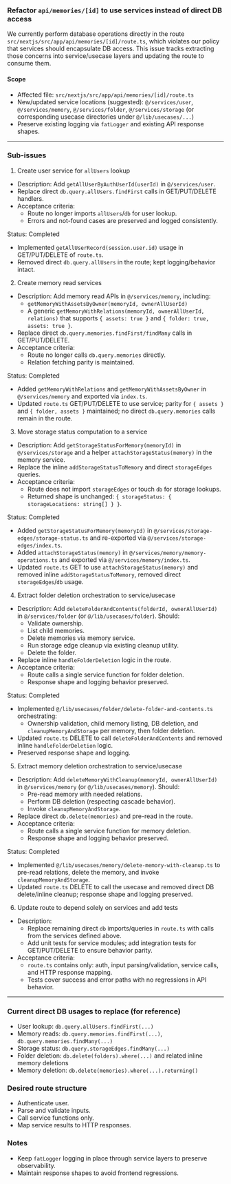 ### Refactor `api/memories/[id]` to use services instead of direct DB access

We currently perform database operations directly in the route `src/nextjs/src/app/api/memories/[id]/route.ts`, which violates our policy that services should encapsulate DB access. This issue tracks extracting those concerns into service/usecase layers and updating the route to consume them.

#### Scope

- Affected file: `src/nextjs/src/app/api/memories/[id]/route.ts`
- New/updated service locations (suggested): `@/services/user`, `@/services/memory`, `@/services/folder`, `@/services/storage` (or corresponding usecase directories under `@/lib/usecases/...`)
- Preserve existing logging via `fatLogger` and existing API response shapes.

---

### Sub-issues

1. Create user service for `allUsers` lookup

- Description: Add `getAllUserByAuthUserId(userId)` in `@/services/user`.
- Replace direct `db.query.allUsers.findFirst` calls in GET/PUT/DELETE handlers.
- Acceptance criteria:
  - Route no longer imports `allUsers`/`db` for user lookup.
  - Errors and not-found cases are preserved and logged consistently.

Status: Completed

- Implemented `getAllUserRecord(session.user.id)` usage in GET/PUT/DELETE of `route.ts`.
- Removed direct `db.query.allUsers` in the route; kept logging/behavior intact.

2. Create memory read services

- Description: Add memory read APIs in `@/services/memory`, including:
  - `getMemoryWithAssetsByOwner(memoryId, ownerAllUserId)`
  - A generic `getMemoryWithRelations(memoryId, ownerAllUserId, relations)` that supports `{ assets: true }` and `{ folder: true, assets: true }`.
- Replace direct `db.query.memories.findFirst/findMany` calls in GET/PUT/DELETE.
- Acceptance criteria:
  - Route no longer calls `db.query.memories` directly.
  - Relation fetching parity is maintained.

Status: Completed

- Added `getMemoryWithRelations` and `getMemoryWithAssetsByOwner` in `@/services/memory` and exported via `index.ts`.
- Updated `route.ts` GET/PUT/DELETE to use service; parity for `{ assets }` and `{ folder, assets }` maintained; no direct `db.query.memories` calls remain in the route.

3. Move storage status computation to a service

- Description: Add `getStorageStatusForMemory(memoryId)` in `@/services/storage` and a helper `attachStorageStatus(memory)` in the memory service.
- Replace the inline `addStorageStatusToMemory` and direct `storageEdges` queries.
- Acceptance criteria:
  - Route does not import `storageEdges` or touch `db` for storage lookups.
  - Returned shape is unchanged: `{ storageStatus: { storageLocations: string[] } }`.

Status: Completed

- Added `getStorageStatusForMemory(memoryId)` in `@/services/storage-edges/storage-status.ts` and re-exported via `@/services/storage-edges/index.ts`.
- Added `attachStorageStatus(memory)` in `@/services/memory/memory-operations.ts` and exported via `@/services/memory/index.ts`.
- Updated `route.ts` GET to use `attachStorageStatus(memory)` and removed inline `addStorageStatusToMemory`, removed direct `storageEdges`/`db` usage.

4. Extract folder deletion orchestration to service/usecase

- Description: Add `deleteFolderAndContents(folderId, ownerAllUserId)` in `@/services/folder` (or `@/lib/usecases/folder`). Should:
  - Validate ownership.
  - List child memories.
  - Delete memories via memory service.
  - Run storage edge cleanup via existing cleanup utility.
  - Delete the folder.
- Replace inline `handleFolderDeletion` logic in the route.
- Acceptance criteria:
  - Route calls a single service function for folder deletion.
  - Response shape and logging behavior preserved.

Status: Completed

- Implemented `@/lib/usecases/folder/delete-folder-and-contents.ts` orchestrating:
  - Ownership validation, child memory listing, DB deletion, and `cleanupMemoryAndStorage` per memory, then folder deletion.
- Updated `route.ts` DELETE to call `deleteFolderAndContents` and removed inline `handleFolderDeletion` logic.
- Preserved response shape and logging.

5. Extract memory deletion orchestration to service/usecase

- Description: Add `deleteMemoryWithCleanup(memoryId, ownerAllUserId)` in `@/services/memory` (or `@/lib/usecases/memory`). Should:
  - Pre-read memory with needed relations.
  - Perform DB deletion (respecting cascade behavior).
  - Invoke `cleanupMemoryAndStorage`.
- Replace direct `db.delete(memories)` and pre-read in the route.
- Acceptance criteria:
  - Route calls a single service function for memory deletion.
  - Response shape and logging behavior preserved.

Status: Completed

- Implemented `@/lib/usecases/memory/delete-memory-with-cleanup.ts` to pre-read relations, delete the memory, and invoke `cleanupMemoryAndStorage`.
- Updated `route.ts` DELETE to call the usecase and removed direct DB delete/inline cleanup; response shape and logging preserved.

6. Update route to depend solely on services and add tests

- Description:
  - Replace remaining direct `db` imports/queries in `route.ts` with calls from the services defined above.
  - Add unit tests for service modules; add integration tests for GET/PUT/DELETE to ensure behavior parity.
- Acceptance criteria:
  - `route.ts` contains only: auth, input parsing/validation, service calls, and HTTP response mapping.
  - Tests cover success and error paths with no regressions in API behavior.

---

### Current direct DB usages to replace (for reference)

- User lookup: `db.query.allUsers.findFirst(...)`
- Memory reads: `db.query.memories.findFirst(...)`, `db.query.memories.findMany(...)`
- Storage status: `db.query.storageEdges.findMany(...)`
- Folder deletion: `db.delete(folders).where(...)` and related inline memory deletions
- Memory deletion: `db.delete(memories).where(...).returning()`

### Desired route structure

- Authenticate user.
- Parse and validate inputs.
- Call service functions only.
- Map service results to HTTP responses.

### Notes

- Keep `fatLogger` logging in place through service layers to preserve observability.
- Maintain response shapes to avoid frontend regressions.
